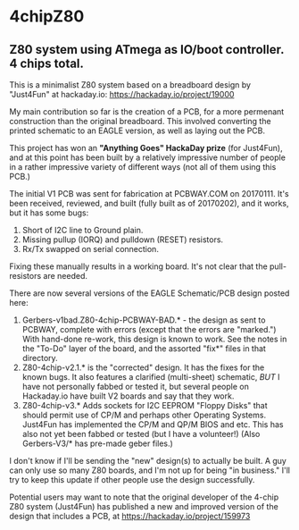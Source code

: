 # 4chipZ80
Z80 system using ATmega as IO/boot controller.  4 chips total.
---
This is a minimalist Z80 system based on a breadboard design by "Just4Fun" at hackaday.io:
https://hackaday.io/project/19000

My main contribution so far is the creation of a PCB, for a more permenant construction than the original breadboard.
This involved converting the printed schematic to an EAGLE version, as well as laying out the PCB. 


This project has won an **"Anything Goes" HackaDay prize** (for Just4Fun), and at this point has been built by a relatively impressive number of people in a rather impressive variety of different ways (not all of them using this PCB.)

The initial V1 PCB was sent for fabrication at PCBWAY.COM on 20170111.  It's been received, reviewed, and built (fully built as of 20170202), and it works, but it has some bugs:

 1. Short of I2C line to Ground plain.
 2. Missing pullup (IORQ) and pulldown (RESET) resistors.
 3. Rx/Tx swapped on serial connection.
 
Fixing these manually results in a working board.  It's not clear that the pull-resistors are needed.

There are now several versions of the EAGLE Schematic/PCB design posted here:

 1. Gerbers-v1bad.Z80-4chip-PCBWAY-BAD.\* - the design as sent to PCBWAY, complete with errors (except that the errors are "marked.")
With hand-done re-work, this design is known to work.  See the notes in the "To-Do" layer of the board, and the assorted "fix\*" files in that directory.
 1. Z80-4chip-v2.1.\* is the "corrected" design.  It has the fixes for the known bugs.  It also features a clarified (multi-sheet) schematic, *BUT* I have not personally fabbed or tested it, but several people on Hackaday.io have built V2 boards and say that they work.
 2. Z80-4chip-v3.\* Adds sockets for I2C EEPROM "Floppy Disks" that should permit use of CP/M and perhaps other Operating Systems.  Just4Fun has implemented the CP/M and QP/M BIOS and etc.  This has also not yet been fabbed or tested (but I have a volunteer!)  (Also Gerbers-V3/\* has pre-made geber files.)

I don't know if I'll be sending the "new" design(s) to actually be built.  A guy can only use so many Z80 boards, and I'm not up for being "in business."  I'll try to keep this update if other people use the design successfully.

Potential users may want to note that the original developer of the 4-chip Z80 system (Just4Fun) has published a new and improved version of the design that includes a PCB, at https://hackaday.io/project/159973
